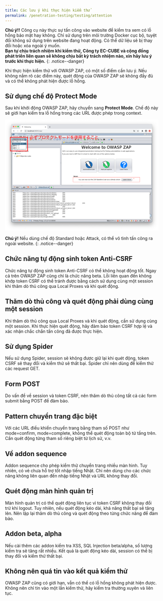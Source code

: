 ```yaml
---
title: Các lưu ý khi thực hiện kiểm thử
permalink: /penetration-testing/testing/attention
---
```

**Chú ý!!**
Công cụ này thực sự tấn công vào website để kiểm tra xem có lỗ hổng bảo mật hay không.
Chỉ sử dụng trên môi trường Docker cục bộ, tuyệt đối không sử dụng trên website đang hoạt động.
Có thể dữ liệu sẽ bị thay đổi hoặc xóa ngoài ý muốn.<br />
**Bạn tự chịu trách nhiệm khi kiểm thử, Công ty EC-CUBE và cộng đồng phát triển liên quan sẽ không chịu bất kỳ trách nhiệm nào, xin hãy lưu ý trước khi thực hiện.**
{: .notice--danger}

Khi thực hiện kiểm thử với OWASP ZAP, có một số điểm cần lưu ý.
Nếu không nắm rõ các điểm này, quét động của OWASP ZAP sẽ không đầy đủ và có thể không phát hiện được lỗ hổng.

## Sử dụng chế độ Protect Mode

Sau khi khởi động OWASP ZAP, hãy chuyển sang **Protect Mode**.
Chế độ này sẽ giới hạn kiểm tra lỗ hổng trong các URL được phép trong context.

![Sử dụng Protect Mode](/images/penetration-testing/quick_start_protect_mode.png)

**Chú ý!** Nếu dùng chế độ Standard hoặc Attack, có thể vô tình tấn công ra ngoài website.
{: .notice--danger}

## Chức năng tự động sinh token Anti-CSRF

Chức năng tự động sinh token Anti-CSRF có thể không hoạt động tốt.
Ngay cả trên OWASP ZAP cũng chỉ là chức năng beta.
Lỗi liên quan đến không khớp token CSRF có thể tránh được bằng cách sử dụng cùng một session khi thăm dò thủ công qua Local Proxes và khi quét động.

## Thăm dò thủ công và quét động phải dùng cùng một session

Khi thăm dò thủ công qua Local Proxes và khi quét động, cần sử dụng cùng một session.
Khi thực hiện quét động, hãy đảm bảo token CSRF hợp lệ và xác nhận chắc chắn tấn công đã được thực hiện.

## Sử dụng Spider

Nếu sử dụng Spider, session sẽ không được giữ lại khi quét động, token CSRF sẽ thay đổi và kiểm thử sẽ thất bại.
Spider chỉ nên dùng để kiểm thử các request GET.

## Form POST

Do vấn đề về session và token CSRF, nên thăm dò thủ công tất cả các form submit bằng POST để đảm bảo.

## Pattern chuyển trang đặc biệt

Với các URL điều khiển chuyển trang bằng tham số POST như mode=confirm, mode=complete, không thể quét động toàn bộ từ tầng trên.
Cần quét động từng tham số riêng biệt từ lịch sử, v.v.

## Về addon sequence

Addon sequence cho phép kiểm thử chuyển trang nhiều màn hình.
Tuy nhiên, có vẻ chưa hỗ trợ tốt nhập tiếng Nhật. Chỉ nên dùng cho các chức năng không liên quan đến nhập tiếng Nhật và URL không thay đổi.

## Quét động màn hình quản trị

Màn hình quản trị có thể quét động liên tục vì token CSRF không thay đổi trừ khi logout.
Tuy nhiên, nếu quét động kéo dài, khả năng thất bại sẽ tăng lên.
Nên lặp lại thăm dò thủ công và quét động theo từng chức năng để đảm bảo.

## Addon beta, alpha

Nếu cài thêm các addon kiểm tra XSS, SQL Injection beta/alpha, số lượng kiểm tra sẽ tăng rất nhiều.
Kết quả là quét động kéo dài, session có thể bị thay đổi và kiểm thử thất bại.

## Không nên quá tin vào kết quả kiểm thử

OWASP ZAP cũng có giới hạn, vẫn có thể có lỗ hổng không phát hiện được.
Không nên chỉ tin vào một lần kiểm thử, hãy kiểm tra thường xuyên và liên tục.

